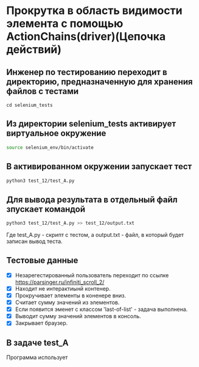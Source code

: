 # Прокрутка в область видимости элемента с помощью ActionChains(driver)(Цепочка действий)

## Инженер по тестированию переходит в директорию, предназначенную для хранения файлов с тестами
```
cd selenium_tests
```
## Из директории selenium_tests активирует виртуальное окружение
```sh
source selenium_env/bin/activate
```
## В активированном окружении запускает тест 
```sh
python3 test_12/test_A.py
```
## Для вывода результата в отдельный файл зпускает командой 
```sh
python3 test_12/test_A.py >> test_12/output.txt
```
Где test_A.py -  скрипт с тестом, а output.txt - файл, в который будет записан вывод теста.

## Тестовые данные
- [x] Незарегестированный пользователь переходит по ссылке https://parsinger.ru/infiniti_scroll_2/
- [x] Находит не интерактиынй контенер.
- [x] Прокручивает элементы в коненере вниз.
- [x] Считает сумму значений из элементов.
- [x] Если появится эменет с классом 'last-of-list' - задача выполнена.
- [x] Выводит сумму значений элементов в консоль.
- [x] Закрывает браузер.

##  В задаче test_A

Программа использует 